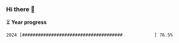 ### Hi there :wave:

:hourglass_flowing_sand: **Year progress**

```txt
2024 [######################################            ] 76.5%
```
